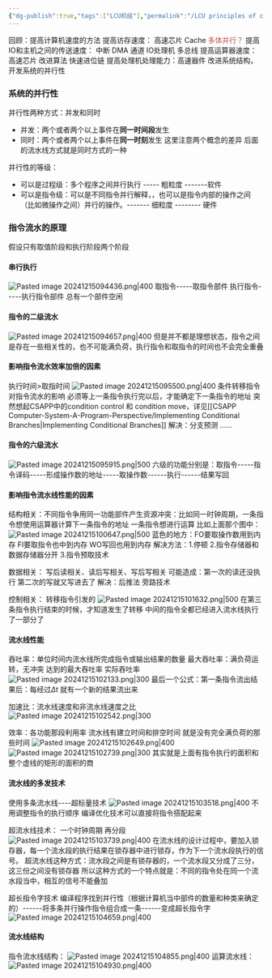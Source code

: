 ```yaml
---
{"dg-publish":true,"tags":["LCU机组"],"permalink":"/LCU principles of computer composition/指令流水/","dgPassFrontmatter":true,"noteIcon":"","created":"2025-08-15T09:39:29.372+08:00","updated":"2025-04-19T09:58:35.324+08:00"}
---
```



回顾：提高计算机速度的方法
提高访存速度： 高速芯片  Cache  <font color="#c0504d">多体并行？</font>
提高IO和主机之间的传送速度： 中断 DMA  通道  IO处理机  多总线
提高运算器速度：高速芯片  改进算法  快速进位链
提高处理机处理能力：高速器件   改进系统结构，开发系统的并行性

### 系统的并行性
并行性两种方式：并发和同时
- 并发：两个或者两个以上事件在**同一时间段**发生
- 同时：两个或者两个以上事件在**同一时刻**发生
这里注意两个概念的差异
后面的流水线方式就是同时方式的一种

并行性的等级：
- 可以是过程级：多个程序之间并行执行   ----- 粗粒度   -------软件
- 可以是指令级：可以是不同指令并行解释，，也可以是指令内部的操作之间（比如微操作之间）并行的操作。------- 细粒度 -------- 硬件

### 指令流水的原理
假设只有取值阶段和执行阶段两个阶段
#### 串行执行
![Pasted image 20241215094436.png|400](/img/user/accessory/Pasted%20image%2020241215094436.png)
取指令-----取指令部件
执行指令-----执行指令部件
总有一个部件空闲
#### 指令的二级流水
![Pasted image 20241215094657.png|400](/img/user/accessory/Pasted%20image%2020241215094657.png)
但是并不都是理想状态，指令之间是存在一些相关性的，也不可能满负荷，执行指令和取指令的时间也不会完全重叠
#### 影响指令流水效率加倍的因素
执行时间>取指时间
![Pasted image 20241215095500.png|400](/img/user/accessory/Pasted%20image%2020241215095500.png)
条件转移指令 对指令流水的影响
必须等上一条指令执行完以后，才能确定下一条指令的地址
突然想起CSAPP中的condition control 和 condition move，详见[[CSAPP Computer-System-A-Program-Perspective/Implementing Conditional Branches\|Implementing Conditional Branches]]
解决：分支预测  ……

#### 指令的六级流水
![Pasted image 20241215095915.png|500](/img/user/accessory/Pasted%20image%2020241215095915.png)
六级的功能分别是：取指令-----指令译码-----形成操作数的地址-----取操作数------执行------结果写回
#### 影响指令流水线性能的因素
结构相关：不同指令争用同一功能部件产生资源冲突：比如同一时钟周期，一条指令想使用运算器计算下一条指令的地址  一条指令想进行运算
比如上面那个图中：
![Pasted image 20241215100647.png|500](/img/user/accessory/Pasted%20image%2020241215100647.png)
蓝色的地方：FO要取操作数用到内存  FI要取指令也中到内存 WO写回也用到内存
解决方法：1.停顿  2.指令存储器和数据存储器分开 3.指令预取技术

数据相关：
写后读相关、读后写相关、写后写相关
可能造成：第一次的读还没执行  第二次的写就又写进去了
解决：后推法 旁路技术

控制相关：
转移指令引发的
![Pasted image 20241215101632.png|500](/img/user/accessory/Pasted%20image%2020241215101632.png)
在第三条指令执行结束的时候，才知道发生了转移  中间的指令全都已经进入流水线执行了一部分了

#### 流水线性能
吞吐率：单位时间内流水线所完成指令或输出结果的数量
	最大吞吐率：满负荷运转，无冲突  达到的最大吞吐率
	实际吞吐率
![Pasted image 20241215102133.png|300](/img/user/accessory/Pasted%20image%2020241215102133.png)
最后一个公式：第一条指令流出结果后：每经过$\Delta t$ 就有一个新的结果流出来

加速比：流水线速度和非流水线速度之比
![Pasted image 20241215102542.png|300](/img/user/accessory/Pasted%20image%2020241215102542.png)

效率：各功能那段利用率
流水线有建立时间和排空时间  就是没有完全满负荷的那些时间
![Pasted image 20241215102649.png|400](/img/user/accessory/Pasted%20image%2020241215102649.png)
![Pasted image 20241215102739.png|300](/img/user/accessory/Pasted%20image%2020241215102739.png)
其实就是上面有指令执行的面积和整个虚线的矩形的面积的商

#### 流水线的多发技术
使用多条流水线----超标量技术
![Pasted image 20241215103518.png|400](/img/user/accessory/Pasted%20image%2020241215103518.png)
不用调整指令的执行顺序   编译优化技术可以直接将指令搭配起来

超流水线技术：
一个时钟周期 再分段
![Pasted image 20241215103739.png|400](/img/user/accessory/Pasted%20image%2020241215103739.png)
 在流水线的设计过程中，要加入锁存器，每一个流水段的执行结果在锁存器中进行锁存，作为下一个流水段执行的信号。
 超流水线这种方式：流水段之间是有锁存器的，一个流水段又分成了三分，这三份之间没有锁存器
 所以这种方式的一个特点就是：不同的指令处在同一个流水段当中，相互的信号不能叠加

超长指令字技术
编译程序找到并行性（根据计算机当中部件的数量和种类来确定的）------将多条并行操作指令组合成一条------变成超长指令字
![Pasted image 20241215104659.png|400](/img/user/accessory/Pasted%20image%2020241215104659.png)

#### 流水线结构
指令流水线结构：
![Pasted image 20241215104855.png|400](/img/user/accessory/Pasted%20image%2020241215104855.png)
运算流水线：
![Pasted image 20241215104930.png|400](/img/user/accessory/Pasted%20image%2020241215104930.png)
